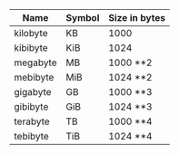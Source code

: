 |Name|Symbol|Size in bytes|
|---|---|---|
|kilobyte|KB|1000|
|kibibyte|KiB|1024|
|megabyte|MB|1000 **2|
|mebibyte|MiB|1024 **2|
|gigabyte|GB|1000 **3|
|gibibyte|GiB|1024 **3|
|terabyte|TB|1000 **4|
|tebibyte|TiB|1024 **4|